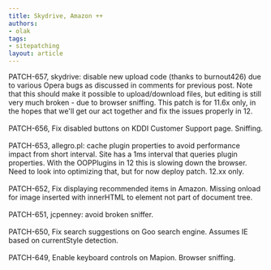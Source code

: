 ```yaml
---
title: Skydrive, Amazon ++
authors:
- olak
tags:
- sitepatching
layout: article
---
```

PATCH-657, skydrive: disable new upload code (thanks to burnout426) due to various Opera bugs as discussed in comments for previous post. Note that this should make it possible to upload/download files, but editing is still very much broken - due to browser sniffing. This patch is for 11.6x only, in the hopes that we&#39;ll get our act together and fix the issues properly in 12.<br/><br/>PATCH-656, Fix disabled buttons on KDDI Customer Support page. Sniffing.<br/><br/>PATCH-653, allegro.pl: cache plugin properties to avoid performance impact from short interval. Site has a 1ms interval that queries plugin properties. With the OOPPlugins in 12 this is slowing down the browser. Need to look into optimizing that, but for now deploy patch. 12.xx only.<br/><br/>PATCH-652, Fix displaying recommended items in Amazon. Missing onload for image inserted with innerHTML to element not part of document tree.<br/><br/>PATCH-651, jcpenney: avoid broken sniffer.<br/><br/>PATCH-650, Fix search suggestions on Goo search engine. Assumes IE based on currentStyle detection.<br/><br/>PATCH-649, Enable keyboard controls on Mapion. Browser sniffing.
